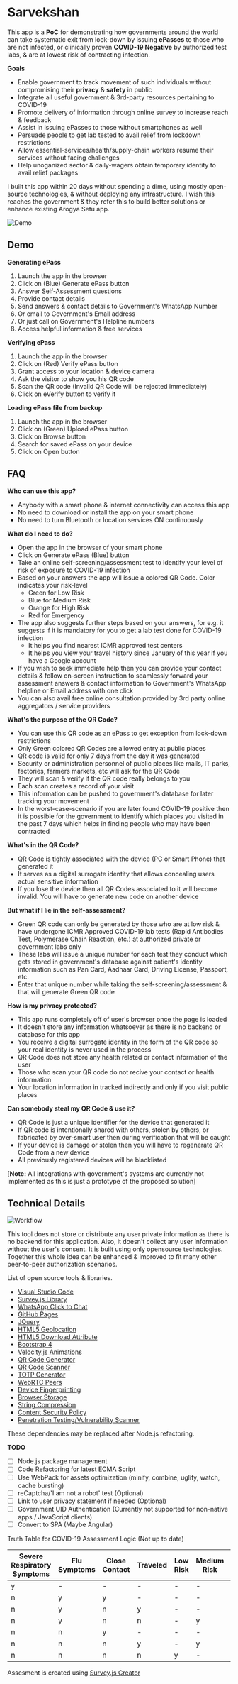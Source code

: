 # Sarvekshan #

This app is a **PoC** for demonstrating how governments around the world can take systematic exit from lock-down by issuing **ePasses** to those who are not infected, or clinically proven **COVID-19 Negative** by authorized test labs, & are at lowest risk of contracting infection.

**Goals**

- Enable government to track movement of such individuals without compromising their **privacy** & **safety** in public
- Integrate all useful government & 3rd-party resources pertaining to COVID-19
- Promote delivery of information through online survey to increase reach & feedback
- Assist in issuing ePasses to those without smartphones as well
- Persuade people to get lab tested to avail relief from lockdown restrictions
- Allow essential-services/health/supply-chain workers resume their services without facing challenges
- Help unoganized sector & daily-wagers obtain temporary identity to avail relief packages

I built this app within 20 days without spending a dime, using mostly open-source technologies, & without deploying any infrastructure. I wish this reaches the government & they refer this to build better solutions or enhance existing Arogya Setu app.

![Demo](https://github.com/kaizenberg/Sarvekshan/blob/master/assets/img/demo.gif)

## Demo ##

**Generating ePass**
1. Launch the app in the browser
2. Click on (Blue) Generate ePass button
3. Answer Self-Assessment questions
4. Provide contact details
5. Send answers & contact details to Government's WhatsApp Number
6. Or email to Government's Email address
7. Or just call on Government's Helpline numbers
8. Access helpful information & free services

**Verifying ePass**
1. Launch the app in the browser
2. Click on (Red) Verify ePass button
3. Grant access to your location & device camera
4. Ask the visitor to show you his QR code
5. Scan the QR code (Invalid QR Code will be rejected immediately)
6. Click on eVerify button to verify it

**Loading ePass file from backup**
1. Launch the app in the browser
2. Click on (Green) Upload ePass button
3. Click on Browse button
4. Search for saved ePass on your device
5. Click on Open button

## FAQ ##

**Who can use this app?**
- Anybody with a smart phone & internet connectivity can access this app
- No need to download or install the app on your smart phone
- No need to turn Bluetooth or location services ON continuously

**What do I need to do?**
- Open the app in the browser of your smart phone
- Click on Generate ePass (Blue) button
- Take an online self-screening/assessment test to identify your level of risk of exposure to COVID-19 infection
- Based on your answers the app will issue a colored QR Code. Color indicates your risk-level
    - Green for Low Risk
    - Blue for Medium Risk
    - Orange for High Risk
    - Red for Emergency
- The app also suggests further steps based on your answers, for e.g. it suggests if it is mandatory for you to get a lab test done for COVID-19 infection
    - It helps you find nearest ICMR approved test centers
    - It helps you view your travel history since January of this year if you have a Google account
- If you wish to seek immediate help then you can provide your contact details & follow on-screen instruction to seamlessly forward your assessment answers & contact information to Government's WhatsApp helpline or Email address with one click
- You can also avail free online consultation provided by 3rd party online aggregators / service providers

**What's the purpose of the QR Code?**
- You can use this QR code as an ePass to get exception from lock-down restrictions
- Only Green colored QR Codes are allowed entry at public places
- QR code is valid for only 7 days from the day it was generated
- Security or administration personnel of public places like malls, IT parks, factories, farmers markets, etc will ask for the QR Code
- They will scan & verify if the QR code really belongs to you
- Each scan creates a record of your visit
- This information can be pushed to government's database for later tracking your movement
- In the worst-case-scenario if you are later found COVID-19 positive then it is possible for the government to identify which places you visited in the past 7 days which helps in finding people who may have been contracted

**What's in the QR Code?**
- QR Code is tightly associated with the device (PC or Smart Phone) that generated it
- It serves as a digital surrogate identity that allows concealing users actual sensitive information 
- If you lose the device then all QR Codes associated to it will become invalid. You will have to generate new code on another device

**But what if I lie in the self-assessment?**
- Green QR code can only be generated by those who are at low risk & have undergone ICMR Approved COVID-19 lab tests (Rapid Antibodies Test, Polymerase Chain Reaction, etc.) at authorized private or government labs only
- These labs will issue a unique number for each test they conduct which gets stored in government's database against patient's identity information such as Pan Card, Aadhaar Card, Driving License, Passport, etc.
- Enter that unique number while taking the self-screening/assessment & that will generate Green QR code

**How is my privacy protected?**
- This app runs completely off of user's browser once the page is loaded
- It doesn't store any information whatsoever as there is no backend or database for this app
- You receive a digital surrogate identity in the form of the QR code so your real identity is never used in the process
- QR Code does not store any health related or contact information of the user
- Those who scan your QR code do not recive your contact or health information
- Your location information in tracked indirectly and only if you visit public places

**Can somebody steal my QR Code & use it?**
- QR Code is just a unique identifier for the device that generated it
- If QR code is intentionally shared with others, stolen by others, or fabricated by over-smart user then during verification that will be caught
- If your device is damage or stolen then you will have to regenerate QR Code from a new device
- All previously registered devices will be blacklisted

[**Note:** All integrations with government's systems are currently not implemented as this is just a prototype of the proposed solution]

## Technical Details ##

![Workflow](https://github.com/kaizenberg/Sarvekshan/blob/master/assets/img/workflow.gif)

This tool does not store or distribute any user private information as there is no backend for this application. Also, it doesn't collect any user information without the user's consent. It is built using only opensource technologies. Together this whole idea can be enhanced & improved to fit many other peer-to-peer authorization scenarios.

List of open source tools & libraries.
- [Visual Studio Code](https://code.visualstudio.com/)
- [Survey.js Library](https://surveyjs.io/Overview/Library)
- [WhatsApp Click to Chat](https://faq.whatsapp.com/en/android/26000030/)
- [GitHub Pages](https://pages.github.com/)
- [JQuery](https://jquery.com/download/)
- [HTML5 Geolocation](https://www.w3schools.com/html/html5_geolocation.asp)
- [HTML5 Download Attribute](https://www.w3schools.com/tags/att_a_download.asp)
- [Bootstrap 4](https://getbootstrap.com/docs/4.4/getting-started/introduction/)
- [Velocity.js Animations](http://velocityjs.org/)
- [QR Code Generator](https://github.com/lifthrasiir/qr.js)
- [QR Code Scanner](https://github.com/robinsonmax/QR-Code-Scanner)
- [TOTP Generator](https://github.com/jiangts/JS-OTP)
- [WebRTC Peers](https://github.com/peers/peerjs)
- [Device Fingerprinting](https://github.com/jackspirou/clientjs)
- [Browser Storage](https://github.com/localForage/localForage)
- [String Compression](https://github.com/pieroxy/lz-string)
- [Content Security Policy](https://developer.mozilla.org/en-US/docs/Web/HTTP/CSP)
- [Penetration Testing/Vulnerability Scanner](https://observatory.mozilla.org/)

These dependencies may be replaced after Node.js refactoring.

**TODO**
- [ ] Node.js package management
- [ ] Code Refactoring for latest ECMA Script
- [ ] Use WebPack for assets optimization (minify, combine, uglify, watch, cache bursting)
- [ ] reCaptcha/'I am not a robot' test (Optional)
- [ ] Link to user privacy statement if needed (Optional)
- [ ] Government UID Authentication (Currently not supported for non-native apps / JavaScript clients)
- [ ] Convert to SPA (Maybe Angular)

Truth Table for COVID-19 Assessment Logic (Not up to date)

|Severe Respiratory Symptoms|Flu Symptoms|Close Contact|Traveled|Low Risk|Medium Risk|High Risk|Emergency|
|-|-|-|-|-|-|-|-|
|y|-|-|-|-|-|-|y|
|n|y|y|-|-|-|y|-|
|n|y|n|y|-|-|y|-|
|n|y|n|n|-|y|-|-|
|n|n|y|-|-|-|y|-|
|n|n|n|y|-|y|-|-|
|n|n|n|n|y|-|-|-|

Assesment is created using [Survey.js Creator](https://surveyjs.io/create-survey)
